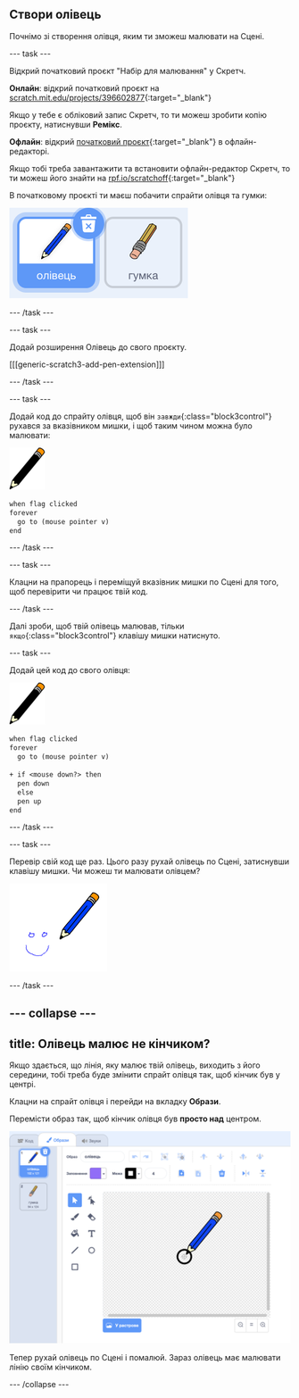 ## Створи олівець

Почнімо зі створення олівця, яким ти зможеш малювати на Сцені.

--- task ---

Відкрий початковий проєкт "Набір для малювання" у Скретч.

**Онлайн**: відкрий початковий проєкт на [scratch.mit.edu/projects/396602877](https://scratch.mit.edu/projects/396602877){:target="_blank"}

Якщо у тебе є обліковий запис Скретч, то ти можеш зробити копію проєкту, натиснувши **Ремікс**.

**Офлайн**: відкрий [початковий проєкт](http://rpf.io/p/uk-UA/paint-box-go){:target="_blank"} в офлайн-редакторі.

Якщо тобі треба завантажити та встановити офлайн-редактор Скретч, то ти можеш його знайти на [rpf.io/scratchoff](http://rpf.io/scratchoff){:target="_blank"}

В початковому проєкті ти маєш побачити спрайти олівця та гумки:

![знімок екрана](images/paint-starter.png)

--- /task ---

--- task ---

Додай розширення Олівець до свого проєкту.

[[[generic-scratch3-add-pen-extension]]]

--- /task ---

--- task ---

Додай код до спрайту олівця, щоб він `завжди`{:class="block3control"} рухався за вказівником мишки, і щоб таким чином можна було малювати:

![олівець](images/pencil.png)

```blocks3
when flag clicked
forever
  go to (mouse pointer v)
end
```

--- /task ---

--- task ---

Клацни на прапорець і переміщуй вказівник мишки по Сцені для того, щоб перевірити чи працює твій код.

--- /task ---

Далі зроби, щоб твій олівець малював, тільки `якщо`{:class="block3control"} клавішу мишки натиснуто.

--- task ---

Додай цей код до свого олівця:

![олівець](images/pencil.png)

```blocks3
when flag clicked
forever
  go to (mouse pointer v)

+ if <mouse down?> then
  pen down
  else
  pen up
end
```

--- /task ---

--- task ---

Перевір свій код ще раз. Цього разу рухай олівець по Сцені, затиснувши клавішу мишки. Чи можеш ти малювати олівцем?

![знімок екрана](images/paint-draw.png)

--- /task ---

--- collapse ---
---
title: Олівець малює не кінчиком?
---
Якщо здається, що лінія, яку малює твій олівець, виходить з його середини, тобі треба буде змінити спрайт олівця так, щоб кінчик був у центрі.

Клацни на спрайт олівця і перейди на вкладку **Образи**.

Перемісти образ так, щоб кінчик олівця був **просто над** центром.

![центр образу](images/costume-center-annotated.png)

Тепер рухай олівець по Сцені і помалюй. Зараз олівець має малювати лінію своїм кінчиком.

--- /collapse ---